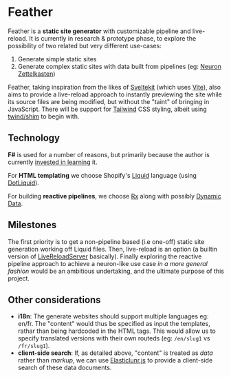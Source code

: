 # Feather

Feather is a **static site generator** with customizable pipeline and live-reload. It is currently in research & prototype phase, to explore the possibility of two related but very different use-cases:

1. Generate simple static sites
2. Generate complex static sites with data built from pipelines (eg: [Neuron Zettelkasten](https://neuron.zettel.page/))

Feather, taking inspiration from the likes of [Sveltekit](https://kit.svelte.dev/) (which uses [Vite](https://vitejs.dev/)), also aims to provide a live-reload approach to instantly previewing the site while its source files are being modified, but without the "taint" of bringing in JavaScript. There will be support for [Tailwind](https://tailwindcss.com/) CSS styling, albeit using [twind/shim](https://twind.dev/docs/handbook/getting-started/using-the-shim.html) to begin with.

## Technology

**F#** is used for a number of reasons, but primarily because the author is currently [invested in learning](https://srid.github.io/learning-fsharp/) it.

For **HTML templating** we choose Shopify's [Liquid](https://shopify.github.io/liquid/) language (using [DotLiquid](http://dotliquidmarkup.org/)).

For building **reactive pipelines**, we choose [Rx](https://dotnetfoundation.org/projects/reactive-extensions) along with possibly [Dynamic Data](https://dynamic-data.org/).

## Milestones

The first priority is to get a non-pipeline based (i.e one-off) static site generation working off Liquid files. Then, live-reload is an option (a builtin version of [LiveReloadServer](https://github.com/RickStrahl/LiveReloadServer) basically). Finally exploring the reactive pipeline approach to achieve a neuron-like use case *in a more general fashion* would be an ambitious undertaking, and the ultimate purpose of this project.

## Other considerations

- **i18n**: The generate websites should support multiple languages eg: en/fr. The "content" would thus be specified as input the templates, rathar than being hardcoded in the HTML tags. This would allow us to specify translated versions with their own routeds (eg: `/en/slug1` vs `/fr/slug1`).
- **client-side search**: If, as detailed above, "content" is treated as *data* rather than *markup*, we can use [Elasticlunr.js](http://elasticlunr.com/) to provide a client-side search of these data documents.